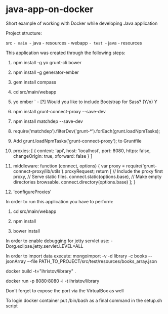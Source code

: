 java-app-on-docker
==================

Short example of working with Docker while developing Java application
 
Project structure:

src
 `- main
     `- java
      - resources
      - webapp
 `- test
     `- java
      - resources
      
This application was created through the following steps:


1. npm install -g yo grunt-cli bower

2. npm install -g generator-ember

3. gem install compass

4. cd src/main/webapp

5. yo ember
    ` - [?] Would you like to include Bootstrap for Sass? (Y/n) Y

6. npm install grunt-connect-proxy --save-dev

7. npm install matchdep --save-dev

8. require('matchdep').filterDev('grunt-*').forEach(grunt.loadNpmTasks);

9. Add grunt.loadNpmTasks('grunt-connect-proxy'); to Gruntfile

10. proxies: [
                   {
                       context: 'api',
                       host: 'localhost',
                       port: 8080,
                       https: false,
                       changeOrigin: true,
                       xforward: false
                   }
               ]
               
11. middleware: function (connect, options) {
                var proxy = require('grunt-connect-proxy/lib/utils').proxyRequest;
                return [
                   // Include the proxy first
                   proxy,
                   // Serve static files.
                   connect.static(options.base),
                   // Make empty directories browsable.
                   connect.directory(options.base)
                ];
             } 
             
12. 'configureProxies'
             
In order to run this application you have to perform:

1. cd src/main/webapp

2. npm install

3. bower install

In order to enable debugging for jetty servlet use: -Dorg.eclipse.jetty.servlet.LEVEL=ALL

In order to import data execute: mongoimport -v -d library -c books --jsonArray --file PATH_TO_PROJECT/src/test/resources/books_array.json 

docker build -t="ihristov/library" .

docker run -p 8080:8080 -i -t ihristov/library

Don't forget to expose the port via the VirtualBox as well

To login docker container put /bin/bash as a final command in the setup.sh script